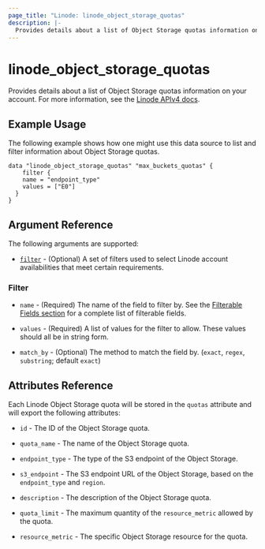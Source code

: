 ```yaml
---
page_title: "Linode: linode_object_storage_quotas"
description: |-
  Provides details about a list of Object Storage quotas information on your account.
---
```


# linode\_object\_storage\_quotas

Provides details about a list of Object Storage quotas information on your account.
For more information, see the [Linode APIv4 docs](TBD).

## Example Usage

The following example shows how one might use this data source to list and filter information about Object Storage quotas.

```hcl
data "linode_object_storage_quotas" "max_buckets_quotas" {
    filter {
    name = "endpoint_type"
    values = ["E0"]
  }
}
```

## Argument Reference

The following arguments are supported:

* [`filter`](#filter) - (Optional) A set of filters used to select Linode account availabilities that meet certain requirements.

### Filter

* `name` - (Required) The name of the field to filter by. See the [Filterable Fields section](#filterable-fields) for a complete list of filterable fields.

* `values` - (Required) A list of values for the filter to allow. These values should all be in string form.

* `match_by` - (Optional) The method to match the field by. (`exact`, `regex`, `substring`; default `exact`)

## Attributes Reference

Each Linode Object Storage quota will be stored in the `quotas` attribute and will export the following attributes:

* `id` - The ID of the Object Storage quota.

* `quota_name` - The name of the Object Storage quota.

* `endpoint_type` - The type of the S3 endpoint of the Object Storage.

* `s3_endpoint` - The S3 endpoint URL of the Object Storage, based on the `endpoint_type` and `region`.

* `description` - The description of the Object Storage quota.

* `quota_limit` - The maximum quantity of the `resource_metric` allowed by the quota.

* `resource_metric` - The specific Object Storage resource for the quota.
